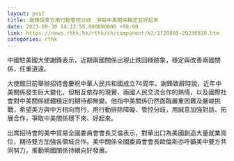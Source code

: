 ```yaml
---
layout: post
title: 謝鋒促美方用行動管控分歧　爭取中美關係穩定並好起來
date: 2023-09-30 14:12:59.000000000 +08:00
link: https://news.rthk.hk/rthk/ch/component/k2/1720860-20230930.htm
categories: rthk
---
```


中國駐美國大使謝鋒表示，近期兩國關係出現止跌回穩跡象，穩定與改善兩國關係，任重道遠。

大使館日前舉辦招待會慶祝中華人民共和國成立74周年。謝鋒致辭時說，近年中美關係發生巨大變化，但相互依存的現實、兩國人民交流合作的熱情，以及國際社會對中美關係總體穩定的期待都無變。他指中美關係仍然面臨嚴重困難及嚴峻挑戰，希望美方與中方相向而行，用行動排除障礙、管控分歧，用誠意加強對話、拓展合作，爭取中美關係穩下來、好起來。

出席招待會的美中貿易全國委員會會長艾倫表示，對華出口為美國創造大量就業崗位，期待雙方加強各領域合作。美中關係全國委員會會長歐倫斯亦呼籲美中雙方共同努力，推動兩國關係持續向好發展。
